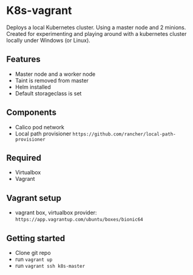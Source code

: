 # K8s-vagrant

Deploys a local Kubernetes cluster. Using a master node and 2 minions. Created for experimenting and playing around with a kubernetes cluster locally under Windows (or Linux).

## Features
* Master node and a worker node
* Taint is removed from master
* Helm installed
* Default storageclass is set

## Components
* Calico pod network
* Local path provisioner `https://github.com/rancher/local-path-provisioner`

## Required
* Virtualbox
* Vagrant

## Vagrant setup
* vagrant box, virtualbox provider: `https://app.vagrantup.com/ubuntu/boxes/bionic64`

## Getting started
* Clone git repo
* run `vagrant up`
* run `vagrant ssh k8s-master`
